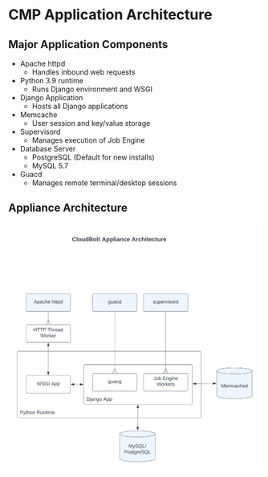 # CMP Application Architecture

## Major Application Components

* Apache httpd
  * Handles inbound web requests
* Python 3.9 runtime
  * Runs Django environment and WSGI
* Django Application
  * Hosts all Django applications
* Memcache
  * User session and key/value storage
* Supervisord
  * Manages execution of Job Engine
* Database Server
  * PostgreSQL (Default for new installs)
  * MySQL 5.7
* Guacd
  * Manages remote terminal/desktop sessions


## Appliance Architecture

![CloudBolt CMP Appliance Architecture](../assets/Appliance%20Architecture.png)